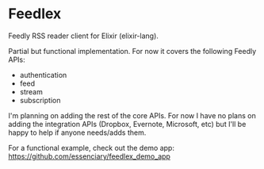 Feedlex
=======

Feedly RSS reader client for Elixir (elixir-lang).

Partial but functional implementation. For now it covers the following Feedly APIs:
* authentication
* feed
* stream
* subscription

I'm planning on adding the rest of the core APIs. For now I have no plans on adding the
integration APIs (Dropbox, Evernote, Microsoft, etc) but I'll be happy to help if
anyone needs/adds them.

For a functional example, check out the demo app:
https://github.com/essenciary/feedlex_demo_app
